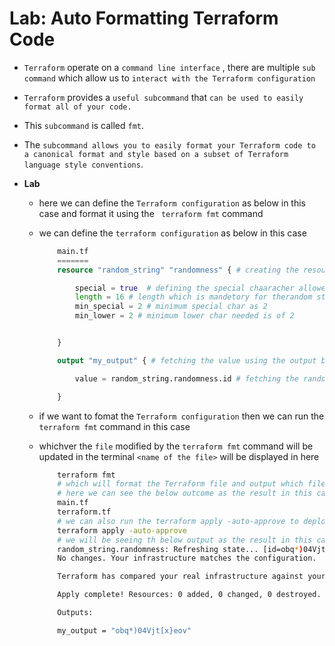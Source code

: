 # Lab: Auto Formatting Terraform Code

- `Terraform` operate on a `command line interface` , there are multiple `sub command` which allow us to `interact with the Terraform configuration`

- `Terraform` provides a `useful subcommand` that `can be used to easily format all of your code.` 

- This `subcommand` is called `fmt`. 

- The `subcommand allows you to easily format your Terraform code to a canonical format and style based on a subset of Terraform language style conventions`.

- **Lab**
  
  - here we can define the `Terraform configuration` as below in this case and format it using the ` terraform fmt` command 
  
  - we can define the `terraform configuration` as below in this case 

    ```tf
        main.tf
        =======
        resource "random_string" "randomness" { # creating the resource block for the random_string in this case over here 

            special = true  # defining the special chaaracher allowed as true
            length = 16 # length which is mandetory for therandom string as the 16
            min_special = 2 # minimum special char as 2
            min_lower = 2 # minimum lower char needed is of 2


        }

        output "my_output" { # fetching the value using the output block in here 

            value = random_string.randomness.id # fetching the random hex value that been get generated in this case out in here

        }
    
    
    ```

  - if we want to fomat the `Terraform configuration` then we can run the `terraform fmt` command in this case 

  - whichver the `file` modified by the `terraform fmt` command will be updated in the terminal `<name of the file>` will be displayed in here 
  

    ```bash
        terraform fmt 
        # which will format the Terraform file and output which file are getting updated 
        # here we can see the below outcome as the result in this case 
        main.tf
        terraform.tf
        # we can also run the terraform apply -auto-approve to deploy the infrastructure as below 
        terraform apply -auto-approve
        # we will be seeing th below output as the result in this case 
        random_string.randomness: Refreshing state... [id=obq*)04Vjt[x}eov]
        No changes. Your infrastructure matches the configuration.

        Terraform has compared your real infrastructure against your configuration and found no differences, so no changes are needed.

        Apply complete! Resources: 0 added, 0 changed, 0 destroyed.

        Outputs:

        my_output = "obq*)04Vjt[x}eov"
    
    ```
